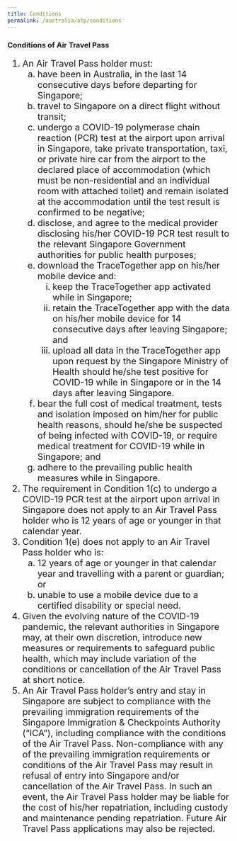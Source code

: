 ```yaml
---
title: Conditions
permalink: /australia/atp/conditions
---
```


### **Conditions of Air Travel Pass**

<ol style="font-size:20px;">
  <li style="font-size:20px; list-style-type:decimal;"> An Air Travel Pass holder must: 
     <ol style="font-size:20px; list-style-type:lower-alpha;">
  <li style="font-size:20px; list-style-type:lower-alpha;"> have been in Australia, in the last 14 consecutive days before departing for Singapore;</li>
        <li style="font-size:20px; list-style-type:lower-alpha;"> travel to Singapore on a direct flight without transit;</li>
       <li style="font-size:20px; list-style-type:lower-alpha;"> undergo a COVID-19 polymerase chain reaction (PCR) test at the airport upon arrival in Singapore, take private transportation, taxi, or private hire car from the airport to the declared place of accommodation (which must be non-residential and an individual room with attached toilet) and remain isolated at the accommodation until the test result is confirmed to be negative;</li>
       <li style="font-size:20px; list-style-type:lower-alpha;"> disclose, and agree to the medical provider disclosing his/her COVID-19 PCR test result to the relevant Singapore Government authorities for public health purposes;</li>
       <li style="font-size:20px; list-style-type:lower-alpha;"> download the TraceTogether app on his/her mobile device and:
        <ol style="font-size:20px; list-style-type:lower-roman;">
          <li style="font-size:20px; list-style-type:lower-roman;">keep the TraceTogether app activated while in Singapore;</li>
           <li style="font-size:20px; list-style-type:lower-roman;">retain the TraceTogether app with the data on his/her mobile device for 14 consecutive days after leaving Singapore; and</li>
          <li style="font-size:20px; list-style-type:lower-roman;">upload all data in the TraceTogether app upon request by the Singapore Ministry of Health should he/she test positive for COVID-19 while in Singapore or in the 14 days after leaving Singapore.</li>
         </ol>
       </li>
        <li style="font-size:20px; list-style-type:lower-alpha;"> bear the full cost of medical treatment, tests and isolation imposed on him/her for public health reasons, should he/she be suspected of being infected with COVID-19, or require medical treatment for COVID-19 while in Singapore; and</li>
       <li style="font-size:20px; list-style-type:lower-alpha;"> adhere to the prevailing public health measures while in Singapore.</li>
     </ol>
  </li>
    <li style="font-size:20px; list-style-type:decimal;"> The requirement in Condition 1(c) to undergo a COVID-19 PCR test at the airport upon arrival in Singapore does not apply to an Air Travel Pass holder who is 12 years of age or younger in that calendar year. </li>
   <li style="font-size:20px; list-style-type:decimal;"> Condition 1(e) does not apply to an Air Travel Pass holder who is:
  <ol style="font-size:20px; list-style-type:lower-alpha;">
  <li style="font-size:20px; list-style-type:lower-alpha;">12 years of age or younger in that calendar year and travelling with a parent or guardian; or</li>
    <li style="font-size:20px; list-style-type:lower-alpha;">unable to use a mobile device due to a certified disability or special need.</li>
    </ol>
  </li>
  <li style="font-size:20px; list-style-type:decimal;"> Given the evolving nature of the COVID-19 pandemic, the relevant authorities in Singapore may, at their own discretion, introduce new measures or requirements to safeguard public health, which may include variation of the conditions or cancellation of the Air Travel Pass at short notice. </li>
   <li style="font-size:20px; list-style-type:decimal;"> An Air Travel Pass holder’s entry and stay in Singapore are subject to compliance with the prevailing immigration requirements of the Singapore Immigration & Checkpoints Authority (“ICA”), including compliance with the conditions of the Air Travel Pass. Non-compliance with any of the prevailing immigration requirements or conditions of the Air Travel Pass may result in refusal of entry into Singapore and/or cancellation of the Air Travel Pass. In such an event, the Air Travel Pass holder may be liable for the cost of his/her repatriation, including custody and maintenance pending repatriation. Future Air Travel Pass applications may also be rejected. </li>  
</ol>

